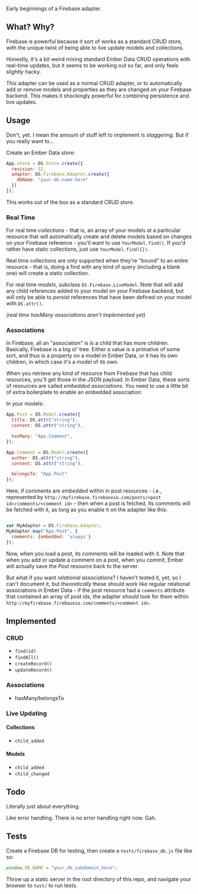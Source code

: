 Early beginnings of a Firebase adapter.

## What? Why?

Firebase is powerful because it sort of works as a standard CRUD store, with the unique twist of being able to live update models and collections.

Honestly, it's a bit weird mixing standard Ember Data CRUD operations with real-time updates, but it seems to be working out so far, and only feels *slightly* hacky. 

This adapter can be used as a normal CRUD adapter, or to automatically add or remove models and properties as they are changed on your Firebase backend. This makes it shockingly powerful for combining persistence and live updates.

## Usage

Don't, yet. I mean the amount of stuff left to implement is *staggering*. But if you really want to...

Create an Ember Data store:

```javascript
App.store = DS.Store.create({
  revision: 12,
  adapter: DS.Firebase.Adapter.create({
    dbName: "your-db-name-here"
  })
});
```

This works out of the box as a standard CRUD store. 

### Real Time

For real time *collections* - that is, an array of your models at a particular resource that will automatically create and delete models based on changes on your Firebase reference - you'll want to use `YourModel.find()`. If you'd rather have static collections, just use `YourModel.find({})`.

Real time collections are only supported when they're "bound" to an entire resource - that is, doing a find with any kind of query (including a blank one) will create a static collection.

For real time *models*, subclass `DS.Firebase.LiveModel`. Note that will add any child references added to your model on your Firebase backend, but will only be able to *persist* references that have been defined on your model with `DS.attr()`.

*(real time hasMany associations aren't implemented yet)*

### Associations

In Firebase, all an "association" is is a child that has more children. Basically, Firebase is a big ol' tree. Either a value is a primative of some sort, and thus is a property on a model in Ember Data, or it has its own children, in which case it's a model of its own.

When you retrieve any kind of resource from Firebase that has child resources, you'll get those in the JSON payload. In Ember Data, these sorts of resources are called *embedded associations.* You need to use a little bit of extra boilerplate to enable an embedded association:

In your models:

```javascript
App.Post = DS.Model.create({
  title: DS.attr("string"),
  content: DS.attr("string"),

  hasMany: "App.Comment",
});

App.Comment = DS.Model.create({
  author: DS.attr("string"),
  content: DS.attr("string"),

  belongsTo: "App.Post"
});
```

Here, if comments are *embedded* within in post resources - i.e., represented by `http://myfirebase.firebaseio.com/posts/<post id>/comments/<comment id>` - then when a post is fetched, its comments will be fetched with it, as long as you enable it on the adapter like this:

```javascript

var MyAdapter = DS.Firebase.Adapter;
MyAdapter.map("App.Post", {
  comments: {embedded: 'always'}
});
```

Now, when you load a post, its comments will be loaded with it. Note that when you add or update a comment on a post, when you commit, Ember will actually save the *Post* resource back to the server. 

But what if you want *relational associations*? I haven't tested it, yet, so I can't document it, but *theoretically* these should work like regular relational associations in Ember Data - if the post resource had a `comments` attribute that contained an array of post ids, the adapter *should* look for them within `http://myfirebase.firebaseio.com/comments/<comment id>`.

## Implemented

### CRUD

* `find(id)`
* `findAll()`
* `createRecord()`
* `updateRecord()`

### Associations

* hasMany/belongsTo

### Live Updating

#### Collections

* `child_added`

#### Models

* `child_added`
* `child_changed`

## Todo

Literally just about everything.

Like error handling. There is no error handling right now. Gah.

## Tests

Create a Firebase DB for testing, then create a `tests/firebase_db.js` file like so:

```javascript
window.DB_NAME = "your_db_subdomain_here";
```

Throw up a static server in the root directory of this repo, and navigate your browser to `test/` to run tests.
